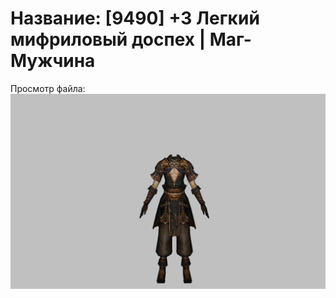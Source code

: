 # Название: [9490] +3 Легкий мифриловый доспех | Маг-Мужчина

Просмотр файла:
![p040021.png](p040021.png)